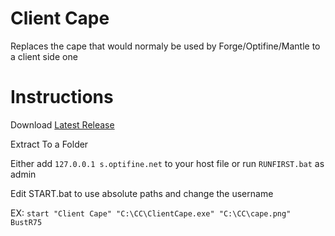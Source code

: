 # Client Cape
Replaces the cape that would normaly be used by Forge/Optifine/Mantle to a client side one

# Instructions
Download [Latest Release](https://github.com/BustR75/MinecraftClientCape/releases/latest)

Extract To a Folder

Either add `127.0.0.1 s.optifine.net` to your host file or run `RUNFIRST.bat` as admin

Edit START.bat to use absolute paths and change the username

EX: `start "Client Cape" "C:\CC\ClientCape.exe" "C:\CC\cape.png" BustR75`